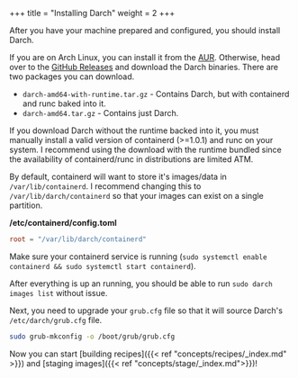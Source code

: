 +++
title = "Installing Darch"
weight = 2
+++

After you have your machine prepared and configured, you should install Darch.

If you are on Arch Linux, you can install it from the [AUR](https://aur.archlinux.org/packages/darch/). Otherwise, head over to the [GitHub Releases](https://github.com/godarch/darch/releases) and download the Darch binaries. There are two packages you can download.

* ```darch-amd64-with-runtime.tar.gz``` - Contains Darch, but with containerd and runc baked into it.
* ```darch-amd64.tar.gz``` - Contains just Darch.

If you download Darch without the runtime backed into it, you must manually install a valid version of containerd (>=1.0.1) and runc on your system. I recommend using the download with the runtime bundled since the availability of containerd/runc in distributions are limited ATM.

By default, containerd will want to store it's images/data in ```/var/lib/containerd```. I recommend changing this to ```/var/lib/darch/containerd``` so that your images can exist on a single partition.

**/etc/containerd/config.toml**
```toml
root = "/var/lib/darch/containerd"
```

Make sure your containerd service is running (```sudo systemctl enable containerd && sudo systemctl start containerd```).

After everything is up an running, you should be able to run ```sudo darch images list``` without issue.

Next, you need to upgrade your ```grub.cfg``` file so that it will source Darch's ```/etc/darch/grub.cfg``` file.

```bash
sudo grub-mkconfig -o /boot/grub/grub.cfg
```

Now you can start [building recipes]({{< ref "concepts/recipes/_index.md" >}}) and [staging images]({{< ref "concepts/stage/_index.md">}})!

